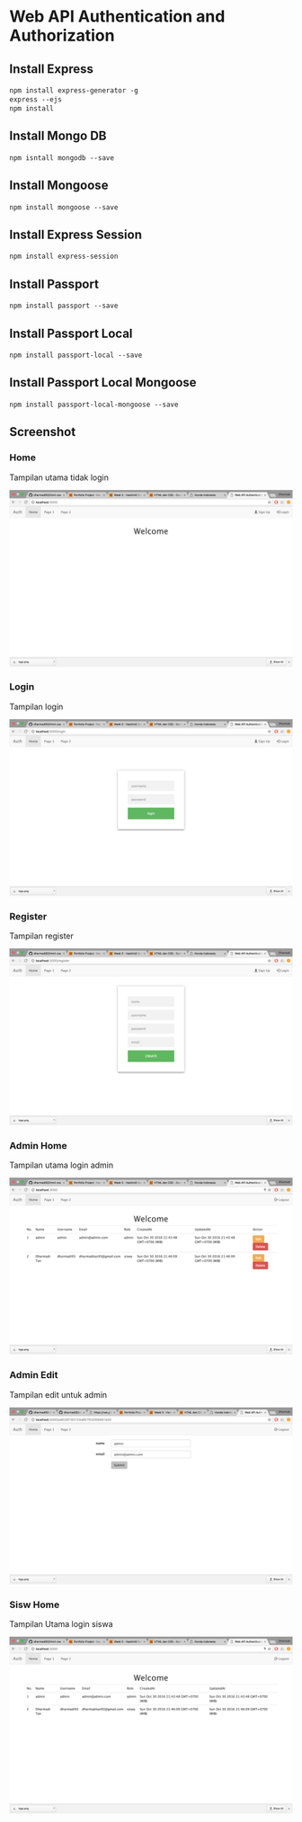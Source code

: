 # Web API Authentication and Authorization

## Install Express

```
npm install express-generator -g
express --ejs
npm install
```

## Install Mongo DB

```
npm isntall mongodb --save
```

## Install Mongoose

```
npm install mongoose --save
```

## Install Express Session

```
npm install express-session
```

## Install Passport

```
npm install passport --save
```

## Install Passport Local

```
npm install passport-local --save
```

## Install Passport Local Mongoose

```
npm install passport-local-mongoose --save
```

## Screenshot

### Home

Tampilan utama tidak login

![Home](./public/images/home.png)

### Login

Tampilan login

![Home](./public/images/login.png)

### Register

Tampilan register

![Home](./public/images/register.png)

### Admin Home

Tampilan utama login admin

![Home](./public/images/admin_home.png)

### Admin Edit

Tampilan edit untuk admin

![Home](./public/images/edit.png)

### Sisw Home

Tampilan Utama login siswa

![Home](./public/images/siswa_home.png)

